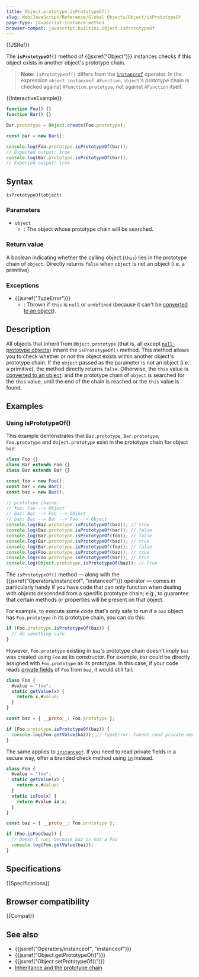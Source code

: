 ```yaml
---
title: Object.prototype.isPrototypeOf()
slug: Web/JavaScript/Reference/Global_Objects/Object/isPrototypeOf
page-type: javascript-instance-method
browser-compat: javascript.builtins.Object.isPrototypeOf
---
```


{{JSRef}}

The **`isPrototypeOf()`** method of {{jsxref("Object")}} instances checks if this object exists in another object's prototype chain.

> **Note:** `isPrototypeOf()` differs from the [`instanceof`](/en-US/docs/Web/JavaScript/Reference/Operators/instanceof) operator. In the expression `object instanceof AFunction`, `object`'s prototype chain is checked against `AFunction.prototype`, not against `AFunction` itself.

{{InteractiveExample}}

```js interactive-example
function Foo() {}
function Bar() {}

Bar.prototype = Object.create(Foo.prototype);

const bar = new Bar();

console.log(Foo.prototype.isPrototypeOf(bar));
// Expected output: true
console.log(Bar.prototype.isPrototypeOf(bar));
// Expected output: true

```

## Syntax

```js-nolint
isPrototypeOf(object)
```

### Parameters

- `object`
  - : The object whose prototype chain will be searched.

### Return value

A boolean indicating whether the calling object (`this`) lies in the prototype chain of `object`. Directly returns `false` when `object` is not an object (i.e. a primitive).

### Exceptions

- {{jsxref("TypeError")}}
  - : Thrown if `this` is `null` or `undefined` (because it can't be [converted to an object](/en-US/docs/Web/JavaScript/Reference/Global_Objects/Object#object_coercion)).

## Description

All objects that inherit from `Object.prototype` (that is, all except [`null`-prototype objects](/en-US/docs/Web/JavaScript/Reference/Global_Objects/Object#null-prototype_objects)) inherit the `isPrototypeOf()` method. This method allows you to check whether or not the object exists within another object's prototype chain. If the `object` passed as the parameter is not an object (i.e. a primitive), the method directly returns `false`. Otherwise, the `this` value is [converted to an object](/en-US/docs/Web/JavaScript/Reference/Global_Objects/Object#object_coercion), and the prototype chain of `object` is searched for the `this` value, until the end of the chain is reached or the `this` value is found.

## Examples

### Using isPrototypeOf()

This example demonstrates that `Baz.prototype`, `Bar.prototype`, `Foo.prototype` and `Object.prototype` exist in the prototype chain for object `baz`:

```js
class Foo {}
class Bar extends Foo {}
class Baz extends Bar {}

const foo = new Foo();
const bar = new Bar();
const baz = new Baz();

// prototype chains:
// foo: Foo --> Object
// bar: Bar --> Foo --> Object
// baz: Baz --> Bar --> Foo --> Object
console.log(Baz.prototype.isPrototypeOf(baz)); // true
console.log(Baz.prototype.isPrototypeOf(bar)); // false
console.log(Baz.prototype.isPrototypeOf(foo)); // false
console.log(Bar.prototype.isPrototypeOf(baz)); // true
console.log(Bar.prototype.isPrototypeOf(foo)); // false
console.log(Foo.prototype.isPrototypeOf(baz)); // true
console.log(Foo.prototype.isPrototypeOf(bar)); // true
console.log(Object.prototype.isPrototypeOf(baz)); // true
```

The `isPrototypeOf()` method — along with the {{jsxref("Operators/instanceof", "instanceof")}} operator — comes in particularly handy if you have code that can only function when dealing with objects descended from a specific prototype chain; e.g., to guarantee that certain methods or properties will be present on that object.

For example, to execute some code that's only safe to run if a `baz` object has `Foo.prototype` in its prototype chain, you can do this:

```js
if (Foo.prototype.isPrototypeOf(baz)) {
  // do something safe
}
```

However, `Foo.prototype` existing in `baz`'s prototype chain doesn't imply `baz` was created using `Foo` as its constructor. For example, `baz` could be directly assigned with `Foo.prototype` as its prototype. In this case, if your code reads [private fields](/en-US/docs/Web/JavaScript/Reference/Classes/Private_properties) of `Foo` from `baz`, it would still fail:

```js
class Foo {
  #value = "foo";
  static getValue(x) {
    return x.#value;
  }
}

const baz = { __proto__: Foo.prototype };

if (Foo.prototype.isPrototypeOf(baz)) {
  console.log(Foo.getValue(baz)); // TypeError: Cannot read private member #value from an object whose class did not declare it
}
```

The same applies to [`instanceof`](/en-US/docs/Web/JavaScript/Reference/Operators/instanceof). If you need to read private fields in a secure way, offer a branded check method using [`in`](/en-US/docs/Web/JavaScript/Reference/Operators/in) instead.

```js
class Foo {
  #value = "foo";
  static getValue(x) {
    return x.#value;
  }
  static isFoo(x) {
    return #value in x;
  }
}

const baz = { __proto__: Foo.prototype };

if (Foo.isFoo(baz)) {
  // Doesn't run, because baz is not a Foo
  console.log(Foo.getValue(baz));
}
```

## Specifications

{{Specifications}}

## Browser compatibility

{{Compat}}

## See also

- {{jsxref("Operators/instanceof", "instanceof")}}
- {{jsxref("Object.getPrototypeOf()")}}
- {{jsxref("Object.setPrototypeOf()")}}
- [Inheritance and the prototype chain](/en-US/docs/Web/JavaScript/Inheritance_and_the_prototype_chain)
